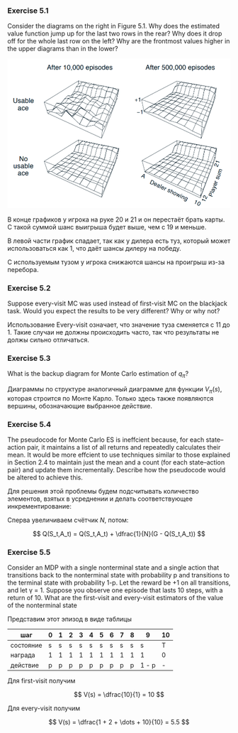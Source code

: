 ### Exercise 5.1

Consider the diagrams on the right in Figure 5.1. Why does the estimated value function jump up for the last two rows in the rear? Why does it drop off for the whole last row on the left? Why are the frontmost values higher in the upper diagrams than in the lower?

![alt text](image-3.png)

В конце графиков у игрока на руке 20 и 21 и он перестаёт брать карты. С такой суммой шанс выигрыша будет выше, чем с 19 и меньше.

В левой части график спадает, так как у дилера есть туз, который может использоваться как 1, что даёт шансы дилеру на победу.

С используемым тузом у игрока снижаются шансы на проигрыш из-за перебора.

### Exercise 5.2

Suppose every-visit MC was used instead of first-visit MC on the blackjack task. Would you expect the results to be very different? Why or why not?

Использование Every-visit означает, что значение туза сменяется с 11 до 1. Такие случаи не должны происходить часто, так что результаты не должы сильно отличаться.

### Exercise 5.3

What is the backup diagram for Monte Carlo estimation of $q_\pi$?

Диаграммы по структуре аналогичный диаграмме для функции $V_{\pi}(s)$, которая строится по Монте Карло. Только здесь также появляются вершины, обозначающие выбранное действие.

### Exercise 5.4

The pseudocode for Monte Carlo ES is ineffcient because, for each state–action pair, it maintains a list of all returns and repeatedly calculates their mean. It would be more effcient to use techniques similar to those explained in Section 2.4 to maintain just the mean and a count (for each state–action pair) and update them incrementally. Describe how the pseudocode would be altered to achieve this.

Для решения этой проблемы будем подсчитывать количество элементов, взятых в усреднении и делать соответствующее инкрементирование:

Сперва увеличиваем счётчик $N$, потом:

$$
    Q(S_t,A_t) = Q(S_t,A_t) + \dfrac{1}{N}(G - Q(S_t,A_t))
$$

### Exercise 5.5

Consider an MDP with a single nonterminal state and a single action that transitions back to the nonterminal state with probability p and transitions to the terminal state with probability 1-p. Let the reward be +1 on all transitions, and let γ = 1. Suppose you observe one episode that lasts 10 steps, with a return of 10. What are the first-visit and every-visit estimators of the value of the nonterminal state

Представим этот эпизод в виде таблицы

| шаг | 0 | 1 | 2 | 3 | 4 | 5 | 6 | 7 | 8 | 9 | 10 |
| --- | --- | --- | --- | --- | --- | --- | --- | --- | --- | --- | --- |
| состояние | s | s | s | s | s | s | s | s | s | s | T |
| награда | 1 | 1 | 1 | 1 | 1 | 1 | 1 | 1 | 1 | 1 | 0 |
| действие | p | p | p | p | p | p | p | p | p | 1 - p | - |

Для first-visit получим

$$
    V(s) = \dfrac{10}{1} = 10
$$

Для every-visit получим

$$
    V(s) = \dfrac{1 + 2 + \dots + 10}{10} = 5.5
$$